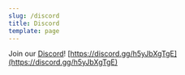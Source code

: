 ```yaml
---
slug: /discord
title: Discord
template: page
---
```


Join our [Discord](https://discord.gg/h5yJbXgTgE)! [https://discord.gg/h5yJbXgTgE](https://discord.gg/h5yJbXgTgE)